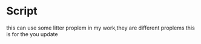 # Script
this can use some litter proplem in my work,they are different proplems
this is for the you update
